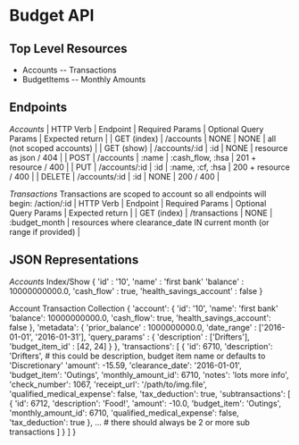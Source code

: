 Budget API
==========

Top Level Resources
-------------------
- Accounts
-- Transactions
- BudgetItems
-- Monthly Amounts

Endpoints
---------
*Accounts*
| HTTP Verb   | Endpoint      | Required Params | Optional Query Params | Expected return           |
| GET (index) | /accounts     | NONE            | NONE                  | all (not scoped accounts) |
| GET (show)  | /accounts/:id | :id             | NONE                  | resource as json / 404    |
| POST        | /accounts     | :name           | :cash_flow, :hsa      | 201 + resource / 400      |
| PUT         | /accounts/:id | :id             | :name, :cf, :hsa      | 200 + resource / 400      |
| DELETE      | /accounts/:id | :id             | NONE                  | 200 / 400                 |

*Transactions*
Transactions are scoped to account so all endpoints will begin: /action/:id
| HTTP Verb   | Endpoint      | Required Params | Optional Query Params | Expected return                                                               |
| GET (index) | /transactions | NONE            | :budget_month         | resources where clearance_date IN current month (or range if provided) |

JSON Representations
--------------------

*Accounts*
Index/Show
  {
    'id' : '10',
    'name' : 'first bank'
    'balance' : 10000000000.0,
    'cash_flow' : true,
    'health_savings_account' : false
  }

Account Transaction Collection
  {
    'account': {
      'id': '10',
      'name': 'first bank'
      'balance': 10000000000.0,
      'cash_flow': true,
      'health_savings_account': false
    },
    'metadata': {
      'prior_balance' : 1000000000.0,
      'date_range' : ['2016-01-01', '2016-01-31'],
      'query_params' : {
          'description' : ['Drifters'],
          'budget_item_id' : [42, 24]
      }
    },
    'transactions': [
      {
        'id': 6710,
        'description': 'Drifters', # this could be description, budget item name or defaults to 'Discretionary'
        'amount': -15.59,
        'clearance_date': '2016-01-01',
        'budget_item': 'Outings',
        'monthly_amount_id': 6710,
        'notes': 'lots more info',
        'check_number': 1067,
        'receipt_url': '/path/to/img.file',
        'qualified_medical_expense': false,
        'tax_deduction': true,
        'subtransactions':
          [
            {
              'id': 6712,
              'description': 'Food!',
              'amount': -10.0,
              'budget_item': 'Outings',
              'monthly_amount_id': 6710,
              'qualified_medical_expense': false,
              'tax_deduction': true
            },
            ... # there should always be 2 or more sub transactions
          ]
      }
    ]
  }
